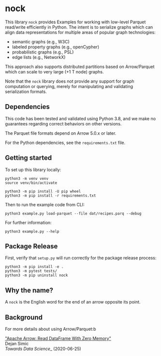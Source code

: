 # nock

This library `nock` provides Examples for working with low-level
Parquet read/write efficiently in Python. The intent is to serialize
graphs which can align data representations for multiple areas of
popular graph technologies:

  * semantic graphs (e.g., W3C)
  * labeled property graphs (e.g., openCypher)
  * probabilistic graphs (e.g., PSL)
  * edge lists (e.g., NetworkX)

This approach also supports distributed partitions based on
Arrow/Parquet which can scale to very large (+1 T node) graphs.

Note that the `nock` library does not provide any support for graph
computation or querying, merely for manipulating and validating
serialization formats.


## Dependencies

This code has been tested and validated using Python 3.8, and we make
no guarantees regarding correct behaviors on other versions.

The Parquet file formats depend on Arrow 5.0.x or later.

For the Python dependencies, see the `requirements.txt` file.


## Getting started

To set up this library locally:

```
python3 -m venv venv
source venv/bin/activate

python3 -m pip install -U pip wheel
python3 -m pip install -r requirements.txt
```

Then to run the example code from CLI:

```
python3 example.py load-parquet --file dat/recipes.parq --debug
```

For further information:

```
python3 example.py --help
```


## Package Release

First, verify that `setup.py` will run correctly for the package
release process:

```
python3 -m pip install -e .
python3 -m pytest tests/
python3 -m pip uninstall nock
```


## Why the name?

A `nock` is the English word for the end of an arrow opposite its point.


## Background

For more details about using Arrow/Parquet:b

["Apache Arrow: Read DataFrame With Zero Memory"](https://towardsdatascience.com/apache-arrow-read-dataframe-with-zero-memory-69634092b1a)  
Dejan Simic  
_Towards Data Science__ (2020-06-25)
